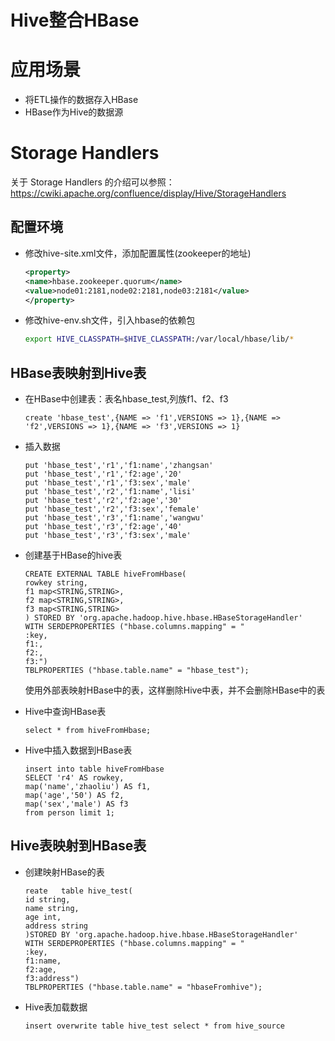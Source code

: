 # Hive整合HBase

# 应用场景

- 将ETL操作的数据存入HBase
- HBase作为Hive的数据源

# Storage Handlers

关于 Storage Handlers 的介绍可以参照：https://cwiki.apache.org/confluence/display/Hive/StorageHandlers

## 配置环境

- 修改hive-site.xml文件，添加配置属性(zookeeper的地址)

  ```xml
  <property>      
  <name>hbase.zookeeper.quorum</name>
  <value>node01:2181,node02:2181,node03:2181</value>
  </property>
  ```

- 修改hive-env.sh文件，引入hbase的依赖包

  ```sh
  export HIVE_CLASSPATH=$HIVE_CLASSPATH:/var/local/hbase/lib/*
  ```

## HBase表映射到Hive表

- 在HBase中创建表：表名hbase_test,列族f1、f2、f3

  ```
  create 'hbase_test',{NAME => 'f1',VERSIONS => 1},{NAME => 'f2',VERSIONS => 1},{NAME => 'f3',VERSIONS => 1}
  ```

- 插入数据

  ```
  put 'hbase_test','r1','f1:name','zhangsan'
  put 'hbase_test','r1','f2:age','20'
  put 'hbase_test','r1','f3:sex','male'
  put 'hbase_test','r2','f1:name','lisi'
  put 'hbase_test','r2','f2:age','30'
  put 'hbase_test','r2','f3:sex','female'
  put 'hbase_test','r3','f1:name','wangwu'
  put 'hbase_test','r3','f2:age','40'
  put 'hbase_test','r3','f3:sex','male'
  ```

- 创建基于HBase的hive表

  ```
  CREATE EXTERNAL TABLE hiveFromHbase(
  rowkey string,
  f1 map<STRING,STRING>,
  f2 map<STRING,STRING>,
  f3 map<STRING,STRING>
  ) STORED BY 'org.apache.hadoop.hive.hbase.HBaseStorageHandler'
  WITH SERDEPROPERTIES ("hbase.columns.mapping" = "
  :key,
  f1:,
  f2:,
  f3:")
  TBLPROPERTIES ("hbase.table.name" = "hbase_test");
  ```

  使用外部表映射HBase中的表，这样删除Hive中表，并不会删除HBase中的表

- Hive中查询HBase表

  ```
  select * from hiveFromHbase;
  ```

- Hive中插入数据到HBase表

  ```
  insert into table hiveFromHbase
  SELECT 'r4' AS rowkey,
  map('name','zhaoliu') AS f1,
  map('age','50') AS f2,
  map('sex','male') AS f3
  from person limit 1;
  ```

## Hive表映射到HBase表

- 创建映射HBase的表

  ```
  reate   table hive_test(
  id string,
  name string,
  age int,
  address string
  )STORED BY 'org.apache.hadoop.hive.hbase.HBaseStorageHandler'
  WITH SERDEPROPERTIES ("hbase.columns.mapping" = "
  :key,
  f1:name,
  f2:age,
  f3:address")
  TBLPROPERTIES ("hbase.table.name" = "hbaseFromhive");
  ```

- Hive表加载数据

  ```
  insert overwrite table hive_test select * from hive_source
  ```